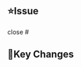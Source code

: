 <!-- 
Title: [prefix] #이슈번호 - 이슈 내용

Ex) 
// 1번 이슈에서 새로운 기능(Feat)을 구현한 경우
[Feat] #1 - 기능 구현
// 1번 이슈에서 레이아웃(Design)을 구현한 경우
[Design] #1 - 레이아웃 구현

Prefix

[Design]: 뷰 짜기
[Feat]: 새로운 기능 구현
[Fix]: 버그, 오류 해결, 코드 수정
[Chore]: 그 이외의 잡일/ 버전 코드 수정, 패키지 구조 변경, 파일 이동, 파일이름 변경
[Docs]: README나 WIKI 등의 문서 개정
[Setting]: 세팅
[Merge]: 머지

-->

## ⭐️Issue
<!-- 현재 PR이 완료되면 함께 닫을 Issue번호 입력 -->
close #
<br/>

## 🌟Key Changes
<!-- 이번 PR에서 작업한 핵심적인 변화 -->

<br/>
